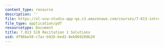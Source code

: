 ```yaml
---
content_type: resource
description: ''
file: https://ol-ocw-studio-app-qa.s3.amazonaws.com/courses/7-013-introductory-biology-spring-2018/df06be50c7acb92bbed28eb969289b2d_MIT7_013s18R1S.pdf
file_type: application/pdf
resourcetype: Document
title: 7.013 S18 Recitation 1 Solutions
uid: df06be50-c7ac-b92b-bed2-8eb969289b2d
---
```

